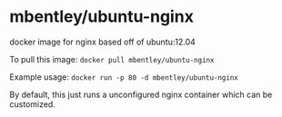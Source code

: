mbentley/ubuntu-nginx
==================

docker image for nginx
based off of ubuntu:12.04

To pull this image:
`docker pull mbentley/ubuntu-nginx`

Example usage:
`docker run -p 80 -d mbentley/ubuntu-nginx`

By default, this just runs a unconfigured nginx container which can be customized.
